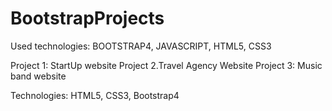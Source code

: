 # BootstrapProjects
Used technologies: BOOTSTRAP4, JAVASCRIPT, HTML5, CSS3

Project 1: StartUp website 
Project 2.Travel Agency Website
Project 3: Music band website

Technologies: HTML5, CSS3, Bootstrap4 
